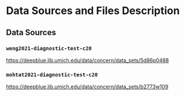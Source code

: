 # Data Sources and Files Description


## Data Sources

### `weng2021-diagnostic-test-c20`

https://deepblue.lib.umich.edu/data/concern/data_sets/5d86p0488

### `mohtat2021-diagnostic-test-c20`

https://deepblue.lib.umich.edu/data/concern/data_sets/b2773w109